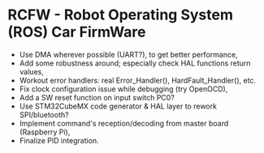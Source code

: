 # RCFW - Robot Operating System (ROS) Car FirmWare

* Use DMA wherever possible (UART?), to get better performance,
* Add some robustness around; especially check HAL functions return values,
* Workout error handlers: real Error_Handler(), HardFault_Handler(), etc.
* Fix clock configuration issue while debugging (try OpenOCD),
* Add a SW reset function on input switch PC0?
* Use STM32CubeMX code generator & HAL layer to rework SPI/bluetooth?
* Implement command's reception/decoding from master board (Raspberry Pi),
* Finalize PID integration.